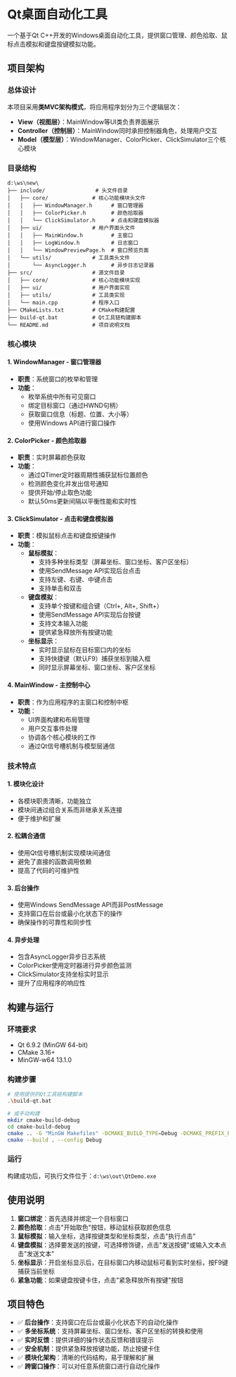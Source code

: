 # Qt桌面自动化工具

一个基于Qt C++开发的Windows桌面自动化工具，提供窗口管理、颜色拾取、鼠标点击模拟和键盘按键模拟功能。

## 项目架构

### 总体设计
本项目采用**类MVC架构模式**，将应用程序划分为三个逻辑层次：
- **View（视图层）**：MainWindow等UI类负责界面展示
- **Controller（控制层）**：MainWindow同时承担控制器角色，处理用户交互
- **Model（模型层）**：WindowManager、ColorPicker、ClickSimulator三个核心模块

### 目录结构
```
d:\ws\new\
├── include/                # 头文件目录
│   ├── core/              # 核心功能模块头文件
│   │   ├── WindowManager.h      # 窗口管理器
│   │   ├── ColorPicker.h        # 颜色拾取器
│   │   └── ClickSimulator.h     # 点击和键盘模拟器
│   ├── ui/                # 用户界面头文件
│   │   ├── MainWindow.h         # 主窗口
│   │   ├── LogWindow.h          # 日志窗口
│   │   └── WindowPreviewPage.h  # 窗口预览页面
│   └── utils/             # 工具类头文件
│       └── AsyncLogger.h        # 异步日志记录器
├── src/                   # 源文件目录
│   ├── core/              # 核心功能模块实现
│   ├── ui/                # 用户界面实现
│   ├── utils/             # 工具类实现
│   └── main.cpp           # 程序入口
├── CMakeLists.txt         # CMake构建配置
├── build-qt.bat           # Qt工具链构建脚本
└── README.md              # 项目说明文档
```

### 核心模块

#### 1. WindowManager - 窗口管理器
- **职责**：系统窗口的枚举和管理
- **功能**：
  - 枚举系统中所有可见窗口
  - 绑定目标窗口（通过HWND句柄）
  - 获取窗口信息（标题、位置、大小等）
  - 使用Windows API进行窗口操作

#### 2. ColorPicker - 颜色拾取器
- **职责**：实时屏幕颜色获取
- **功能**：
  - 通过QTimer定时器周期性捕获鼠标位置颜色
  - 检测颜色变化并发出信号通知
  - 提供开始/停止取色功能
  - 默认50ms更新间隔以平衡性能和实时性

#### 3. ClickSimulator - 点击和键盘模拟器
- **职责**：模拟鼠标点击和键盘按键操作
- **功能**：
  - **鼠标模拟**：
    - 支持多种坐标类型（屏幕坐标、窗口坐标、客户区坐标）
    - 使用SendMessage API实现后台点击
    - 支持左键、右键、中键点击
    - 支持单击和双击
  - **键盘模拟**：
    - 支持单个按键和组合键（Ctrl+, Alt+, Shift+）
    - 使用SendMessage API实现后台按键
    - 支持文本输入功能
    - 提供紧急释放所有按键功能
  - **坐标显示**：
    - 实时显示鼠标在目标窗口内的坐标
    - 支持快捷键（默认F9）捕获坐标到输入框
    - 同时显示屏幕坐标、窗口坐标、客户区坐标

#### 4. MainWindow - 主控制中心
- **职责**：作为应用程序的主窗口和控制中枢
- **功能**：
  - UI界面构建和布局管理
  - 用户交互事件处理
  - 协调各个核心模块的工作
  - 通过Qt信号槽机制与模型层通信

### 技术特点

#### 1. 模块化设计
- 各模块职责清晰，功能独立
- 模块间通过组合关系而非继承关系连接
- 便于维护和扩展

#### 2. 松耦合通信
- 使用Qt信号槽机制实现模块间通信
- 避免了直接的函数调用依赖
- 提高了代码的可维护性

#### 3. 后台操作
- 使用Windows SendMessage API而非PostMessage
- 支持窗口在后台或最小化状态下的操作
- 确保操作的可靠性和同步性

#### 4. 异步处理
- 包含AsyncLogger异步日志系统
- ColorPicker使用定时器进行异步颜色监测
- ClickSimulator支持坐标实时显示
- 提升了应用程序的响应性

## 构建与运行

### 环境要求
- Qt 6.9.2 (MinGW 64-bit)
- CMake 3.16+
- MinGW-w64 13.1.0

### 构建步骤
```bash
# 使用提供的Qt工具链构建脚本
.\build-qt.bat

# 或手动构建
mkdir cmake-build-debug
cd cmake-build-debug
cmake .. -G "MinGW Makefiles" -DCMAKE_BUILD_TYPE=Debug -DCMAKE_PREFIX_PATH="D:/Qt/6.9.2/mingw_64"
cmake --build . --config Debug
```

### 运行
构建成功后，可执行文件位于：`d:\ws\out\QtDemo.exe`

## 使用说明

1. **窗口绑定**：首先选择并绑定一个目标窗口
2. **颜色拾取**：点击"开始取色"按钮，移动鼠标获取颜色信息
3. **鼠标模拟**：输入坐标，选择按键类型和坐标类型，点击"执行点击"
4. **键盘模拟**：选择要发送的按键，可选择修饰键，点击"发送按键"或输入文本点击"发送文本"
5. **坐标显示**：开启坐标显示后，在目标窗口内移动鼠标可看到实时坐标，按F9键捕获当前坐标
6. **紧急功能**：如果键盘按键卡住，点击"紧急释放所有按键"按钮

## 项目特色

- ✅ **后台操作**：支持窗口在后台或最小化状态下的自动化操作
- ✅ **多坐标系统**：支持屏幕坐标、窗口坐标、客户区坐标的转换和使用
- ✅ **实时反馈**：提供详细的操作状态反馈和错误提示
- ✅ **安全机制**：提供紧急释放按键功能，防止按键卡住
- ✅ **模块化架构**：清晰的代码结构，易于理解和扩展
- ✅ **跨窗口操作**：可以对任意系统窗口进行自动化操作